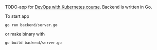 TODO-app for [DevOps with Kubernetes course](https://devopswithkubernetes.com/). Backend is written in Go.

To start app
```
go run backend/server.go
```
or make binary with
```
go build backend/server.go
```
